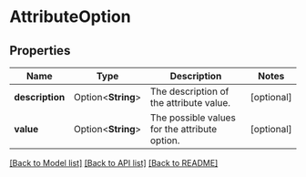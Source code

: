 # AttributeOption

## Properties

Name | Type | Description | Notes
------------ | ------------- | ------------- | -------------
**description** | Option<**String**> | The description of the attribute value. | [optional]
**value** | Option<**String**> | The possible values for the attribute option. | [optional]

[[Back to Model list]](../README.md#documentation-for-models) [[Back to API list]](../README.md#documentation-for-api-endpoints) [[Back to README]](../README.md)


